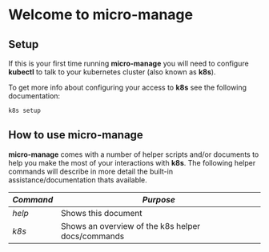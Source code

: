 # Welcome to micro-manage

## Setup

If this is your first time running **micro-manage** you will need to configure **kubectl** to talk to your kubernetes cluster (also known as **k8s**).

To get more info about configuring your access to **k8s** see the following documentation:

```
k8s setup
```

## How to use micro-manage

**micro-manage** comes with a number of helper scripts and/or documents to help you make the most of your interactions with **k8s**. The following helper commands will describe in more detail the built-in assistance/documentation thats available. 

| **_Command_** | **_Purpose_** |
| -- | -- |
| _help_ | Shows this document |
| _k8s_ | Shows an overview of the k8s helper docs/commands |
